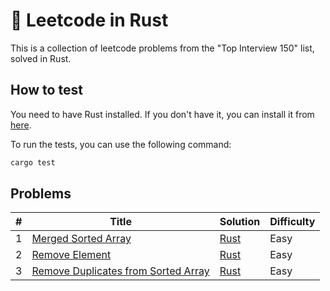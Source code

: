 # 🦀 Leetcode in Rust

This is a collection of leetcode problems from the "Top Interview 150" list, solved in Rust.

## How to test

You need to have Rust installed.
If you don't have it, you can install it from [here](https://www.rust-lang.org/tools/install).

To run the tests, you can use the following command:

```bash
cargo test
```

## Problems
| # | Title | Solution | Difficulty |
|---| ----- | -------- | ---------- |
| 1 | [Merged Sorted Array](https://leetcode.com/problems/merge-sorted-array/) | [Rust](src/merge_sorted_array.rs) | Easy |
| 2 | [Remove Element](https://leetcode.com/problems/remove-element/) | [Rust](src/remove_element.rs) | Easy |
| 3 | [Remove Duplicates from Sorted Array](https://leetcode.com/problems/remove-duplicates-from-sorted-array/) | [Rust](src/remove_duplicates_from_sorted_array.rs) | Easy |
